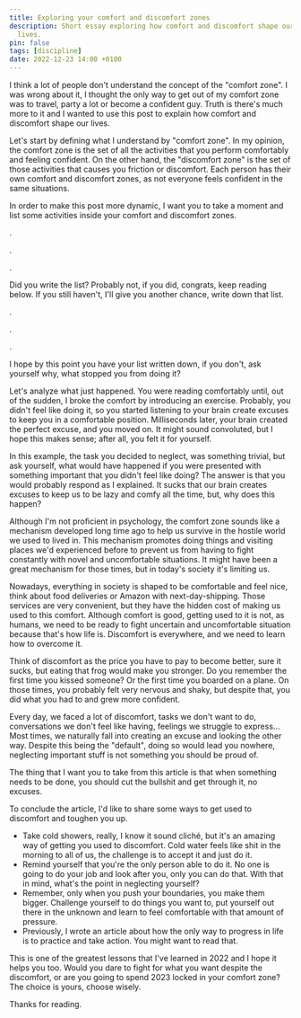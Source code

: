 ```yaml
---
title: Exploring your comfort and discomfort zones
description: Short essay exploring how comfort and discomfort shape our every day
  lives.
pin: false
tags: [discipline]
date: 2022-12-23 14:00 +0100
---
```


I think a lot of people don't understand the concept of the "comfort zone". I was wrong about it, I thought the only way to get out of my comfort zone was to travel, party a lot or become a confident guy. Truth is there's much more to it and I wanted to use this post to explain how comfort and discomfort shape our lives.

Let's start by defining what I understand by "comfort zone". In my opinion, the comfort zone is the set of all the activities that you perform comfortably and feeling confident. On the other hand, the "discomfort zone" is the set of those activities that causes you friction or discomfort. Each person has their own comfort and discomfort zones, as not everyone feels confident in the same situations.

In order to make this post more dynamic, I want you to take a moment and list some activities inside your comfort and discomfort zones.

.

.

.

Did you write the list? Probably not, if you did, congrats, keep reading below. If you still haven't, I'll give you another chance, write down that list.

.

.

.

I hope by this point you have your list written down, if you don't, ask yourself why, what stopped you from doing it?

Let's analyze what just happened. You were reading comfortably until, out of the sudden, I broke the comfort by introducing an exercise. Probably, you didn't feel like doing it, so you started listening to your brain create excuses to keep you in a comfortable position. Milliseconds later, your brain created the perfect excuse, and you moved on. It might sound convoluted, but I hope this makes sense; after all, you felt it for yourself.

In this example, the task you decided to neglect, was something trivial, but ask yourself, what would have happened if you were presented with something important that you didn't feel like doing? The answer is that you would probably respond as I explained. It sucks that our brain creates excuses to keep us to be lazy and comfy all the time, but, why does this happen?

Although I'm not proficient in psychology, the comfort zone sounds like a mechanism developed long time ago to help us survive in the hostile world we used to lived in. This mechanism promotes doing things and visiting places we'd experienced before to prevent us from having to fight constantly with novel and uncomfortable situations. It might have been a great mechanism for those times, but in today's society it's limiting us.

Nowadays, everything in society is shaped to be comfortable and feel nice, think about food deliveries or Amazon with next-day-shipping. Those services are very convenient, but they have the hidden cost of making us used to this comfort. Although comfort is good, getting used to it is not, as humans, we need to be ready to fight uncertain and uncomfortable situation because that's how life is. Discomfort is everywhere, and we need to learn how to overcome it.  

Think of discomfort as the price you have to pay to become better, sure it sucks, but eating that frog would make you stronger. Do you remember the first time you kissed someone? Or the first time you boarded on a plane. On those times, you probably felt very nervous and shaky, but despite that, you did what you had to and grew more confident.

Every day, we faced a lot of discomfort, tasks we don't want to do, conversations we don't feel like having, feelings we struggle to express... Most times, we naturally fall into  creating an excuse and looking the other way. Despite this being the "default", doing so would lead you nowhere, neglecting important stuff is not something you should be proud of. 

The thing that I want you to take from this article is that when something needs to be done, you should cut the bullshit and get through it, no excuses.

To conclude the article, I'd like to share some ways to get used to discomfort and toughen you up.

- Take cold showers, really, I know it sound cliché, but it's an amazing way of getting you used to discomfort. Cold water feels like shit in the morning to all of us, the challenge is to accept it and just do it.
- Remind yourself that you're the only person able to do it. No one is going to do your job and look after you, only you can do that. With that in mind, what's the point in neglecting yourself?
- Remember, only when you push your boundaries, you make them bigger. Challenge yourself to do things you want to, put yourself out there in the unknown and learn to feel comfortable with that amount of pressure.
- Previously, I wrote an article about how the only way to progress in life is to practice and take action. You might want to read that.

This is one of the greatest lessons that I've learned in 2022 and I hope it helps you too. Would you dare to fight for what you want despite the discomfort, or are you going to spend 2023 locked in your comfort zone? The choice is yours, choose wisely.

Thanks for reading. 
